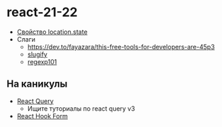 # react-21-22

- [Свойство location.state](https://reactrouter.com/web/api/Link)
- Слаги
  - https://dev.to/fayazara/this-free-tools-for-developers-are-45p3
  - [slugify](https://www.npmjs.com/package/slugify)
  - [regexp101](https://regex101.com/)

## На каникулы

- [React Query](https://react-query.tanstack.com/)
  - Ищите туториалы по react query v3
- [React Hook Form](https://react-hook-form.com/)
